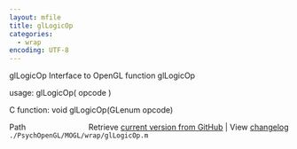 ```yaml
---
layout: mfile
title: glLogicOp
categories:
  - wrap
encoding: UTF-8
---
```


glLogicOp  Interface to OpenGL function glLogicOp

usage:  glLogicOp\( opcode \)

C function:  void glLogicOp\(GLenum opcode\)


<div class="code_header" style="text-align:right;">
  <span style="float:left;">Path&nbsp;&nbsp;</span> <span class="counter">Retrieve <a href=
  "https://raw.github.com/Psychtoolbox-3/Psychtoolbox-3/beta/./PsychOpenGL/MOGL/wrap/glLogicOp.m">current version from GitHub</a> | View <a href=
  "https://github.com/Psychtoolbox-3/Psychtoolbox-3/commits/beta/./PsychOpenGL/MOGL/wrap/glLogicOp.m">changelog</a></span>
</div>
<div class="code">
  <code>./PsychOpenGL/MOGL/wrap/glLogicOp.m</code>
</div>
